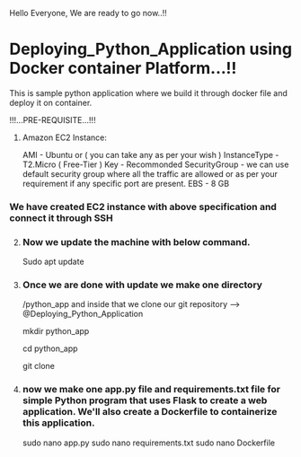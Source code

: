 Hello Everyone,
We are ready to go now..!!

# Deploying_Python_Application using Docker container Platform...!!
This is sample python application where we build it through docker file and deploy it on container.

!!!...PRE-REQUISITE...!!!

1) Amazon EC2 Instance:

   AMI - Ubuntu or ( you can take any as per your wish )
   InstanceType - T2.Micro ( Free-Tier )
   Key - Recommonded
   SecurityGroup - we can use default security group where all the traffic are allowed or as per your requirement if any specific port 
                   are present.
   EBS - 8 GB

### We have created EC2 instance with above specification and connect it through SSH

2) ### Now we update the machine with below command.
   Sudo apt update
   
4) ### Once we are done with update we make one directory
   /python_app and inside that we clone our git repository --> @Deploying_Python_Application

   mkdir python_app
   
   cd python_app
   
   git clone<repository url>

6) ### now we make one app.py file and requirements.txt file for simple Python program that uses Flask to create a web application. We'll also create a Dockerfile to containerize this application.

   sudo nano app.py
   sudo nano requirements.txt
   sudo nano Dockerfile
   


   



